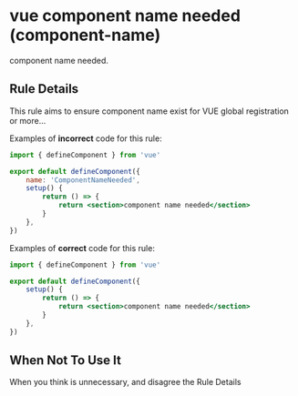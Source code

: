 # vue component name needed (component-name)

component name needed.

## Rule Details

This rule aims to ensure component name exist for VUE global registration or more...

Examples of **incorrect** code for this rule:

```jsx
import { defineComponent } from 'vue'

export default defineComponent({
    name: 'ComponentNameNeeded',
    setup() {
        return () => {
            return <section>component name needed</section>
        }
    },
})
```

Examples of **correct** code for this rule:

```jsx
import { defineComponent } from 'vue'

export default defineComponent({
    setup() {
        return () => {
            return <section>component name needed</section>
        }
    },
})
```

## When Not To Use It

When you think is unnecessary, and disagree the Rule Details
